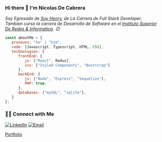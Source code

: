 ### Hi there 👋 I'm Nicolas De Cabrera

<p><em>Soy Egresado de <a href="https://www.soyhenry.com/">Soy Henry</a>, de La Carrera de Full Stack Developer. Tambien curso la carrera de Desarrollo de Software en el <a href="https://isri.com.ar/">Instituto Superior De Redes & Informatica</a>.  😊</br>
</em></p>


```javascript
const aboutMe = {
   pronouns: "he" | "him",
   code: [Javascript, Typescript, HTML, CSS],
   technologies: {
      frontEnd: {
         js: ["React", Redux],
         css: ["Styled Components", "Bootstrap"]
      },
      backEnd: {
         js: ["Node", "Express", "Sequelize"],
         PHP: true,
      },
      databases: ["mySQL", "sqlite"],
   }
};
```

<h3> 🤝🏻 Connect with Me </h3>

<p align="start">
<a href="https://www.linkedin.com/in/alfredo-nicolas-de-cabrera/" target="_blank"><img alt="LinkedIn" src="https://img.shields.io/badge/LinkedIn-@NicolasDeCabrera-blue?style=flat&logo=linkedin"></a>
<a href="mailto:alfredonicolasdecabrera@gmail.com"><img alt="Email" src="https://img.shields.io/badge/Email-alfredonicolasdecabrera@gmail.com-blue?style=flat&logo=gmail"></a>
</p>
<a href="http://alfredonicolasdecabrera.netlify.app/">Portfolio</a>
</p>
